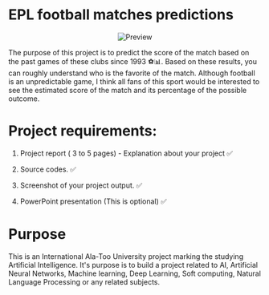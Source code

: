 # EPL football matches predictions
<p align="center">
  <img src="https://lh3.googleusercontent.com/5qTKPj4DRHcEkPx04afx-8bcaez8qcIA6fWG-Yn5vVuTRv-2vxEGPmO-o1NyEi-xy39C9eDVhY5kKDBjjOnaVwNQEc7H5-XI3o0gdhV7gDDDmgCQW6JfPohQJYYBoN-smobt91vCTPpD_yPh2N1FoWLVofLsxv5duomFYnZCT-mKTPWh3itvDkF6aWl12SD5a2drU2j1XrhRe1Ub5_aiNcej6iDsI7fUfF20JZCy2nTcx6ZcKFOfsOLeqed9HjbL9RUdFW7OkkVI2y1fd6mXQjmA_WrzOua9ya2tJjgSjT9e1zmDpjFVvsoP8t7nUVtEqilhu5S-lJuCvOTh0MWKnh2Yi-0TkStQXw_H9q1bvC9lq9YNaXBOItWWA33bVpxXgIG18LJWDoPmPANgPNXgIEWkAiOncmDNPrq1I21O73woWnxR3XycfWORwpbHhDp0B3VLthHXDfet_TSHKf-tjIvLn4NfaBH-IIqatEHFuVPmhMs-TNjIkq6TyY7MdmBpj0JwoXfl-1zsxvC31qgYnJptCQgVBzXx_uk0bvx8EUP9t0bypEogZQolQFYXGv2nbXqwt_peZbDvxCJo9jiqGq2XQO_ZXfotXh_SwLpSWj7liFuyIRA1xgN5n5IWNRpqpnoYqJmKmbey4wFaQwTTL_aEH_GvR4mCSN39GC1CiZyHY5Nv4IrW6U68rOXNuKU_W1ZJLrFKpZYzAFmITVOsdno=w1596-h896-no?authuser=1" alt="Preview"/>
</p>

The purpose of this project is to predict the score of the match based on the past games of these clubs since 1993 ⚽️📊. Based on these results, you can roughly understand who is the favorite of the match. Although football is an unpredictable game, I think all fans of this sport would be interested to see the estimated score of the match and its percentage of the possible outcome.

# Project requirements:
1. Project report ( 3 to 5 pages) - Explanation about your project :white_check_mark:

2. Source codes. :white_check_mark:

3. Screenshot of your project output. :white_check_mark:

4. PowerPoint presentation (This is optional) :white_check_mark:

# Purpose

This is an International Ala-Too University project marking the studying Artificial Intelligence. It's purpose is to build a project related to AI, Artificial Neural Networks, Machine learning, Deep Learning, Soft computing, Natural Language Processing or any related subjects.
